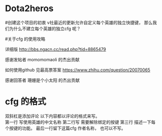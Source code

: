﻿# Dota2heros
#创建这个项目的初衷
v社最近的更新允许自定义每个英雄的独立快捷键，
那么我们为什么不建立每个英雄的独立cfg 呢？ 


#关于cfg 的使用攻略

详细版 http://bbs.ngacn.cc/read.php?tid=8865479 

感谢发帖者 momomomaoli  的杰出贡献

如何使用github 
见最高票答案  https://www.zhihu.com/question/20070065

感谢回答者 珊姗是个小太阳  的杰出贡献

# cfg 的格式
双斜杠是添加评论 以下内容都以评论的格式来写。  
第一行 写使用英雄的中文名称
第二行写 需要解除绑定的按键
第三行 描述一下每个按键的功能。
最后一行留下这篇cfg 作者名称， 也可以不写。